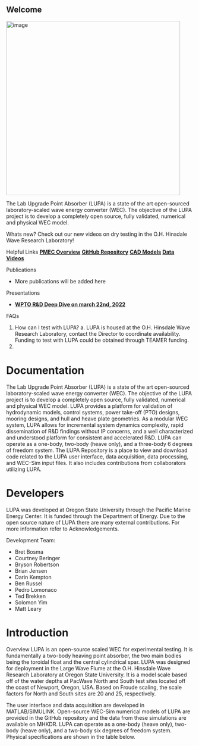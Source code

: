 ## Welcome

<img width="468" alt="image" src="https://user-images.githubusercontent.com/75865953/166865752-c4924ca0-913b-4bd9-9383-e20225a07192.png">

The Lab Upgrade Point Absorber (LUPA) is a state of the art open-sourced laboratory-scaled wave energy converter (WEC). The objective of the LUPA project is to develop a completely open source, fully validated, numerical and physical WEC model. 

Whats new?
Check out our new videos on dry testing in the O.H. Hinsdale Wave Research Laboratory!

Helpful Links
**[PMEC Overview](https://www.pmec.us/testing)**
**[GitHub Repository](https://github.com/PMEC-OSU/LUPA)**
**[CAD Models](https://zenodo.org/)**
**[Data](https://mhkdr.openei.org/)**
**[Videos](https://vimeo.com/user164791676)**

Publications
- More publications will be added here

Presentations
- **[WPTO R&D Deep Dive on march 22nd, 2022](https://youtu.be/gCcAu7H9lQI)**

FAQs
1.	How can I test with LUPA?
a.	LUPA is housed at the O.H. Hinsdale Wave Research Laboratory, contact the Director to coordinate availability. Funding to test with LUPA could be obtained through TEAMER funding.
2.	

# Documentation
The Lab Upgrade Point Absorber (LUPA) is a state of the art open-sourced laboratory-scaled wave energy converter (WEC). The objective of the LUPA project is to develop a completely open source, fully validated, numerical and physical WEC model. LUPA provides a platform for validation of hydrodynamic models, control systems, power take-off (PTO) designs, mooring designs, and hull and heave plate geometries. As a modular WEC system, LUPA allows for incremental system dynamics complexity, rapid dissemination of R&D findings without IP concerns, and a well characterized and understood platform for consistent and accelerated R&D. LUPA can operate as a one-body, two-body (heave only), and a three-body 6 degrees of freedom system. The LUPA Repository is a place to view and download code related to the LUPA user interface, data acquisition, data processing, and WEC-Sim input files. It also includes contributions from collaborators utilizing LUPA.

# Developers
LUPA was developed at Oregon State University through the Pacific Marine Energy Center. It is funded through the Department of Energy. Due to the open source nature of LUPA there are many external contributions. For more information refer to Acknowledgements.

Development Team:
- Bret Bosma
- Courtney Beringer
- Bryson Robertson
- Brian Jensen
- Darin Kempton
- Ben Russel
- Pedro Lomonaco
- Ted Brekken
- Solomon Yim
- Matt Leary


# Introduction
Overview
LUPA is an open-source scaled WEC for experimental testing. It is fundamentally a two-body heaving point absorber, the two main bodies being the toroidal float and the central cylindrical spar. LUPA was designed for deployment in the Large Wave Flume at the O.H. Hinsdale Wave Research Laboratory at Oregon State University. It is a model scale based off of the water depths at PacWave North and South test sites located off the coast of Newport, Oregon, USA. Based on Froude scaling, the scale factors for North and South sites are 20 and 25, respectively.

The user interface and data acquisition are developed in MATLAB/SIMULINK. Open-source WEC-Sim numerical models of LUPA are provided in the GitHub repository and the data from these simulations are available on MHKDR. LUPA can operate as a one-body (heave only), two-body (heave only), and a two-body six degrees of freedom system. Physical specifications are shown in the table below.
